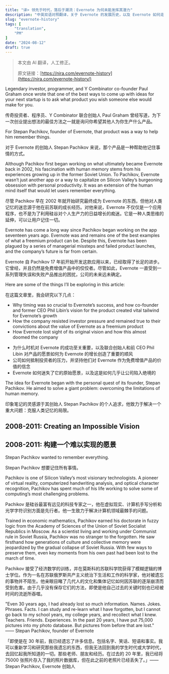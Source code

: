 ```yaml
---
title: "译> 领先于时代，落后于潮流：Evernote 为何未能发挥其潜力"
description: "中英双语对照翻译，关于 Evernote 的发展历史，以及 Evernote 如何走向失败。"
slug: "evernote-history"
tags: [
    "translation",
    "PM"
]
date: "2024-08-12"
draft: true
---
```


> 本文由 AI 翻译，人工修正。
>
> 原文链接：[https://nira.com/evernote-history](https://nira.com/evernote-history/)

Legendary investor, programmer, and Y Combinator co-founder Paul Graham once wrote that one of the best ways to come up with ideas for your next startup is to ask what product you wish someone else would make for you.

传奇投资者、程序员、Y Combinator 联合创始人 Paul Graham 曾经写道，为下一次创业提出想法的最佳方法之一就是询问你希望其他人为你生产什么产品。

For Stepan Pachikov, founder of Evernote, that product was a way to help him remember things.

对于 Evernote 的创始人 Stepan Pachikov 来说，那个产品是一种帮助他记住事情的方式。

Although Pachikov first began working on what ultimately became Evernote back in 2002, his fascination with human memory stems from his experiences growing up in the former Soviet Union. To Pachikov, Evernote wasn’t just another app or a way to capitalize on Silicon Valley’s burgeoning obsession with personal productivity. It was an extension of the human mind itself that would let users remember everything.

尽管 Pachikov 早在 2002 年就开始研究最终成为 Evernote 的东西，但他对人类记忆的迷恋源于他在前苏联的成长经历。对他来说，Evernote 不仅仅是一个应用程序，也不是为了利用硅谷对个人生产力的日益增长的痴迷。它是一种人类思维的延伸，可以让用户记住一切。

Evernote has come a long way since Pachikov began working on the app seventeen years ago. Evernote was and remains one of the best examples of what a freemium product can be. Despite this, Evernote has been plagued by a series of managerial missteps and failed product launches, and the company’s future is far from certain.

Evernote 自 Pachikov 17 年前开始开发这款应用以来，已经取得了长足的进步。它曾经，并且仍然是免费增值产品中的佼佼者。尽管如此，Evernote 一直受到一系列管理失误和失败产品推出的困扰，公司的未来远未确定。

Here are some of the things I’ll be exploring in this article:

在这篇文章里，我会研究以下几点：

- Why timing was so crucial to Evernote’s success, and how co-founder and former CEO Phil Libin’s vision for the product created vital tailwind for Evernote’s growth
- How the company resisted investor pressure and remained true to their convictions about the value of Evernote as a freemium product
- How Evernote lost sight of its original vision and how this almost doomed the company
> 
- 为什么时机对 Evernote 的成功至关重要，以及联合创始人和前 CEO Phil Libin 对产品的愿景如何为 Evernote 的增长创造了重要的顺风
- 公司如何抵制投资者的压力，并坚持他们对 Evernote 作为免费增值产品的价值的信念
- Evernote 如何迷失了它的原始愿景，以及这是如何几乎让公司陷入绝境的

The idea for Evernote began with the personal quest of its founder, Stepan Pachikov. He aimed to solve a giant problem: overcoming the limitations of human memory.

印象笔记的灵感源于其创始人 Stepan Pachikov 的个人追求，他致力于解决一个重大问题：克服人类记忆的局限。

## 2008-2011: Creating an Impossible Vision

## 2008-2011: 构建一个难以实现的愿景

Stepan Pachikov wanted to remember everything.

Stepan Pachikov 想要记住所有事情。

Pachikov is one of Silicon Valley’s most visionary technologists. A pioneer of virtual reality, computerized handwriting analysis, and optical character recognition, Pachikov has spent much of his life working to solve some of computing’s most challenging problems.

Pachikov 是硅谷最富有远见的科技专家之一，他在虚拟现实、计算机手写分析和光学字符识别方面是先行者。他一生致力于解决计算机领域最棘手的问题。

Trained in economic mathematics, Pachikov earned his doctorate in fuzzy logic from the Academy of Sciences of the Union of Soviet Socialist Republics in Moscow. As a scientist living and working under Communist rule in Soviet Russia, Pachikov was no stranger to the forgotten. He saw firsthand how generations of culture and collective memory were jeopardized by the gradual collapse of Soviet Russia. With few ways to preserve them, even key moments from his own past had been lost to the march of time.

Pachikov 接受了经济数学的训练，并在莫斯科的苏联科学院获得了模糊逻辑的博士学位。作为一名在苏联俄罗斯共产主义统治下生活和工作的科学家，他对被遗忘的事物并不陌生。他亲眼目睹了几代人的文化和集体记忆如何因苏联的逐渐崩溃而受到危害。由于几乎没有保存它们的方法，即使是他自己过去的关键时刻也已经被时间的流逝所吞噬。

"Even 30 years ago, I had already lost so much information. Names. Jokes. Phrases. Facts. I can study and re-learn what I have forgotten, but I cannot go back to my school years, my college years, and recollect what I knew. Teachers. Friends. Experiences. In the past 20 years, I have put 75,000 pictures into my photo database. But pictures from before that are lost." —— Stepan Pachikov, founder of Evernote

「即使是在 30 年前，我已经遗忘了许多信息。包括名字、笑话、短语和事实。我可以重新学习和研究那些我遗忘的东西，但我无法回到我的学生时代或大学时代，去回忆起我所知道的一切。那些老师、朋友和经历。在过去的 20 年里，我已经将 75000 张照片存入了我的照片数据库，但在此之前的老照片已经丢失了。」—— Stepan Pachikov, Evernote 创始人

